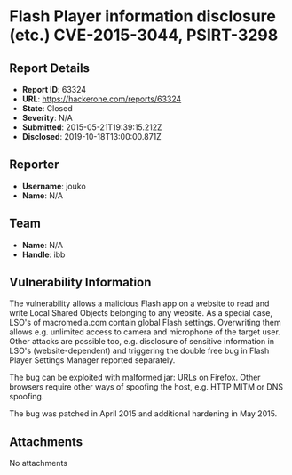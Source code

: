 # Flash Player information disclosure (etc.) CVE-2015-3044, PSIRT-3298

## Report Details
- **Report ID**: 63324
- **URL**: https://hackerone.com/reports/63324
- **State**: Closed
- **Severity**: N/A
- **Submitted**: 2015-05-21T19:39:15.212Z
- **Disclosed**: 2019-10-18T13:00:00.871Z

## Reporter
- **Username**: jouko
- **Name**: N/A

## Team
- **Name**: N/A
- **Handle**: ibb

## Vulnerability Information
The vulnerability allows a malicious Flash app on a website to read and write Local Shared Objects belonging to any website. As a special case, LSO's of macromedia.com contain global Flash settings. Overwriting them allows e.g. unlimited access to camera and microphone of the target user. Other attacks are possible too, e.g. disclosure of sensitive information in LSO's (website-dependent) and triggering the double free bug in Flash Player Settings Manager reported separately.

The bug can be exploited with malformed jar: URLs on Firefox. Other browsers require other ways of spoofing the host, e.g. HTTP MITM or DNS spoofing.

The bug was patched in April 2015 and additional hardening in May 2015.

## Attachments
No attachments
